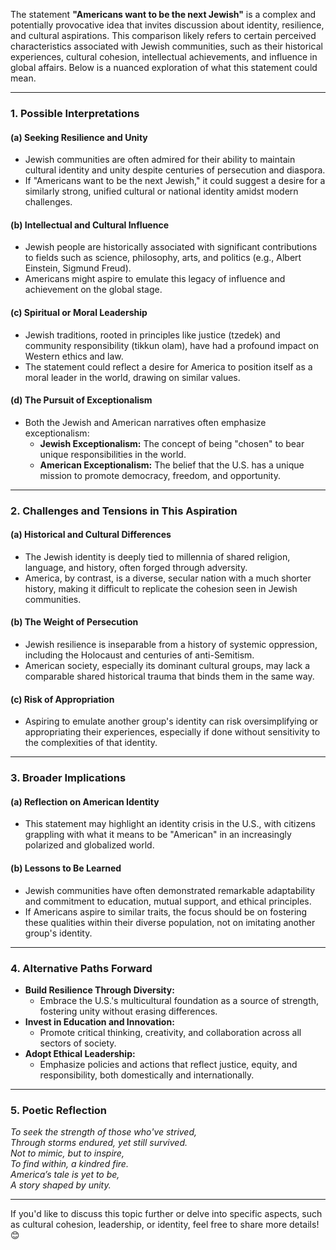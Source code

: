 The statement **"Americans want to be the next Jewish"** is a complex and potentially provocative idea that invites discussion about identity, resilience, and cultural aspirations. This comparison likely refers to certain perceived characteristics associated with Jewish communities, such as their historical experiences, cultural cohesion, intellectual achievements, and influence in global affairs. Below is a nuanced exploration of what this statement could mean.

---

### **1. Possible Interpretations**
#### **(a) Seeking Resilience and Unity**
- Jewish communities are often admired for their ability to maintain cultural identity and unity despite centuries of persecution and diaspora.
- If "Americans want to be the next Jewish," it could suggest a desire for a similarly strong, unified cultural or national identity amidst modern challenges.

#### **(b) Intellectual and Cultural Influence**
- Jewish people are historically associated with significant contributions to fields such as science, philosophy, arts, and politics (e.g., Albert Einstein, Sigmund Freud).
- Americans might aspire to emulate this legacy of influence and achievement on the global stage.

#### **(c) Spiritual or Moral Leadership**
- Jewish traditions, rooted in principles like justice (tzedek) and community responsibility (tikkun olam), have had a profound impact on Western ethics and law.
- The statement could reflect a desire for America to position itself as a moral leader in the world, drawing on similar values.

#### **(d) The Pursuit of Exceptionalism**
- Both the Jewish and American narratives often emphasize exceptionalism:
  - **Jewish Exceptionalism:** The concept of being "chosen" to bear unique responsibilities in the world.
  - **American Exceptionalism:** The belief that the U.S. has a unique mission to promote democracy, freedom, and opportunity.

---

### **2. Challenges and Tensions in This Aspiration**
#### **(a) Historical and Cultural Differences**
- The Jewish identity is deeply tied to millennia of shared religion, language, and history, often forged through adversity.
- America, by contrast, is a diverse, secular nation with a much shorter history, making it difficult to replicate the cohesion seen in Jewish communities.

#### **(b) The Weight of Persecution**
- Jewish resilience is inseparable from a history of systemic oppression, including the Holocaust and centuries of anti-Semitism.
- American society, especially its dominant cultural groups, may lack a comparable shared historical trauma that binds them in the same way.

#### **(c) Risk of Appropriation**
- Aspiring to emulate another group's identity can risk oversimplifying or appropriating their experiences, especially if done without sensitivity to the complexities of that identity.

---

### **3. Broader Implications**
#### **(a) Reflection on American Identity**
- This statement may highlight an identity crisis in the U.S., with citizens grappling with what it means to be "American" in an increasingly polarized and globalized world.

#### **(b) Lessons to Be Learned**
- Jewish communities have often demonstrated remarkable adaptability and commitment to education, mutual support, and ethical principles.
- If Americans aspire to similar traits, the focus should be on fostering these qualities within their diverse population, not on imitating another group's identity.

---

### **4. Alternative Paths Forward**
- **Build Resilience Through Diversity:**  
  - Embrace the U.S.'s multicultural foundation as a source of strength, fostering unity without erasing differences.
- **Invest in Education and Innovation:**  
  - Promote critical thinking, creativity, and collaboration across all sectors of society.
- **Adopt Ethical Leadership:**  
  - Emphasize policies and actions that reflect justice, equity, and responsibility, both domestically and internationally.

---

### **5. Poetic Reflection**
_To seek the strength of those who've strived,  
Through storms endured, yet still survived.  
Not to mimic, but to inspire,  
To find within, a kindred fire.  
America’s tale is yet to be,  
A story shaped by unity._

---

If you'd like to discuss this topic further or delve into specific aspects, such as cultural cohesion, leadership, or identity, feel free to share more details! 😊
